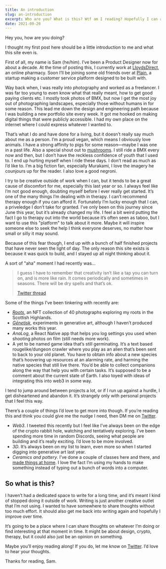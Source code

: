 ```yaml
---
title: An introduction
slug: an-introduction
excerpt: Who are you? What is this? Wtf am I reading? Hopefully I can answer some of those questions in this post. This is a new dedicated space for my writing, something I haven’t had for a long time. Enjoy your stay!
date: 2021-09-20
---
```


Hey you, how are you doing?

I thought my first post here should be a little introduction to me and what this site even is.

First of all, my name is Sam (he/him). I’ve been a Product Designer now for about a decade. At the time of posting this, I currently work at [LloydsDirect](https://lloydsdirect.co.uk), an online pharmacy. Soon I’ll be joining some old friends over at [Plain](https://plain.co), a startup making a customer service platform designed to be built with.

Way back when, I was really into photography and worked as a freelancer. I was far too young to even know what that really meant, how to get good paying clients etc. I mostly took photos of BMX, but now I get the most joy out of photographing landscapes, especially those without humans in for some reason. This lead me down the design and engineering path because I was building a new portfolio site every week. It got me hooked on making digital things that were publicly accessible. I had my own place on the internet where I could express whatever I wanted to.

That’s what I do and have done for a living, but it doesn’t really say much about me as a person. I’m a proud vegan, which means I obviously love animals. I have a strong affinity to pigs for some reason—maybe I was one in a past life. Also a special shout out to [mushrooms](https://youtu.be/7agK0nkiZpA). I still ride a BMX every now and then, but I don’t have the reckless confidence of youth that I used to. I end up hurting myself when I ride these days. I don’t read as much as I’d like to. I’m a big fiction fan, especially Murakami, I love the imagery he counjours up for the reader. I also love a good negroni.

I try to be creative outside of work when I can, but it tends to be a great cause of discomfort for me, especially this last year or so. I always feel like I’m not good enough, doubting myself before I ever really get started. It’s one of the many things I’m dealing with in therapy. I can’t recommend therapy enough if you can afford it. Fortunately I’m lucky enough that I can, a priveledge I don’t take for granted. I’ve only been on this journey since June this year, but it’s already changed my life. I feel a bit weird putting the fact I go to therapy out into the world because it’s often seen as taboo, but I want to use this "platform" to talk about it more. Maybe it will inspire someone else to seek the help I think everyone deserves, no matter how small or silly it may sound.

Because of this fear though, I end up with a bunch of half finished projects that have never seen the light of day. The only reason this site exists is because it was quick to build, and I stayed up all night thinking about it.

A sort of "aha" moment I had recently was…

> I guess I have to remember that creativity isn’t like a tap you can turn on, and is more like rain. It comes periodically and sometimes in seasons. There will be dry spells and that’s ok.
>
> [Twitter thread](https://twitter.com/samkingco/status/1439378376318492672)

Some of the things I’ve been tinkering with recently are:

- _[Roots](https://roots.samking.photo/)_, an NFT collection of 40 photographs exploring my roots in the Scottish Highlands.
- _[Gēnetisk](https://genetisk.art/)_, experiments in generative art, although I haven’t produced many works this year.
- _AnaLog_, a React Native app that helps you log settings you used when shooting photos on film (still needs more work).
- A yet to be named game idea that’s still germinating. It’s a text based rougelike/dungeon crawler where you play as an alien that’s been sent to back to your old planet. You have to obtain info about a new species that’s hoovering up resources at an alarming rate, and harming the native species that still live there. You’d be able to collect companions along the way that help you with certain tasks. It’s supposed to be a comment about the current state of Earth. I also toyed with ideas of integrating this into web3 in some way.

I tend to jump around between projects a lot, or if I run up against a hurdle, I get disheartened and abandon it. It’s strangely only with personal projects that I feel this way.

There’s a couple of things I’d love to get more into though. If you’re reading this and think you could give me the nudge I need, then DM me on [Twitter](https://twitter.com/samkingco).

- _Web3_. I tweeted this recently but I feel like I’ve always been on the edge of the crypto rabbit hole, watching and tentatively exploring. I’ve been spending more time in random Discords, seeing what people are building and it’s really exciting. I’d love to be more involved.
- _3D_. It’s always been on my list to learn, even more so when I started digging into generative art last year.
- _Ceramics and pottery_. I’ve done a couple of classes here and there, and [made things at home](https://twitter.com/samkingco/status/1424667273390874625). I love the fact I’m using my hands to make something instead of typing out a bunch of words into a computer.

## So what is this?

I haven’t had a dedicated space to write for a long time, and it’s meant I kind of stopped doing it outside of work. Writing is just another creative outlet that I’m not using. I wanted to have somewhere to share thoughts without too much effort. It should also get me back into writing again and hopefully I improve over time.

It’s going to be a place where I can share thoughts on whatever I’m doing or find interesting at that moment in time. It might be about design, crypto, therapy, but it could also just be an opinion on something.

Maybe you’ll enjoy reading along! If you do, let me know on [Twitter](https://twitter.com/samkingco). I’d love to hear your thoughts.

Thanks for reading, Sam.
